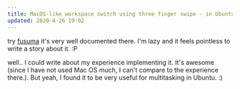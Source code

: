 ```yaml
---
title: MacOS-like workspace switch using three finger swipe - in Ubuntu
updated: 2020-4-26 19:02
---
```

try [fusuma](https://github.com/iberianpig/fusuma) it's very well documented there. I'm lazy and it feels pointless to write a story about it. :P

well.. I could write about my experience implementing it. It's awesome (since I have not used Mac OS much, I can't compare to the experience there.). But yeah, I found it to be very useful for multitasking in Ubuntu. :)
